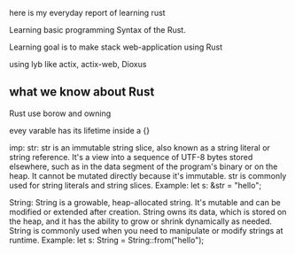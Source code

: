here is my everyday report of learning rust

Learning basic programming Syntax of the Rust.

Learning goal is to make stack web-application using Rust

using lyb like actix, actix-web, Dioxus

## what we know about Rust

Rust use borow and owning

evey varable has its lifetime inside a {}


imp:
  str:
    str is an immutable string slice, also known as a string literal or string reference.
    It's a view into a sequence of UTF-8 bytes stored elsewhere, such as in the data segment of the program's binary or on the heap.
    It cannot be mutated directly because it's immutable.
    str is commonly used for string literals and string slices.
    Example: let s: &str = "hello";

  String:
    String is a growable, heap-allocated string.
    It's mutable and can be modified or extended after creation.
    String owns its data, which is stored on the heap, and it has the ability to grow or shrink dynamically as needed.
    String is commonly used when you need to manipulate or modify strings at runtime.
    Example: let s: String = String::from("hello");
